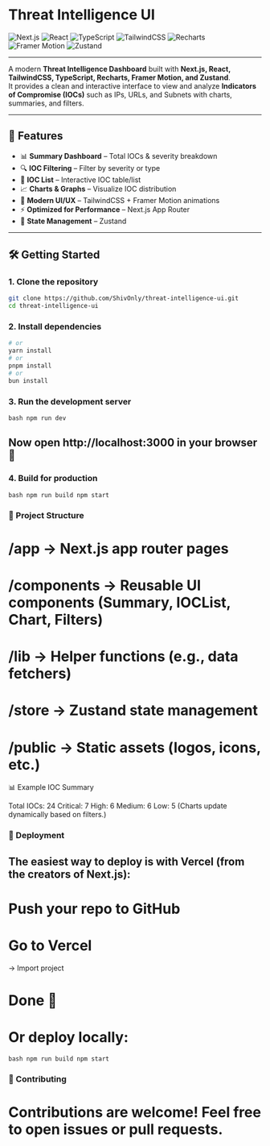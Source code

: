 # Threat Intelligence UI  

![Next.js](https://img.shields.io/badge/Next.js-000000?style=for-the-badge&logo=next.js&logoColor=white)
![React](https://img.shields.io/badge/React-20232A?style=for-the-badge&logo=react&logoColor=61DAFB)
![TypeScript](https://img.shields.io/badge/TypeScript-007ACC?style=for-the-badge&logo=typescript&logoColor=white)
![TailwindCSS](https://img.shields.io/badge/TailwindCSS-38B2AC?style=for-the-badge&logo=tailwind-css&logoColor=white)
![Recharts](https://img.shields.io/badge/Recharts-FF6384?style=for-the-badge&logo=recharts&logoColor=white)
![Framer Motion](https://img.shields.io/badge/FramerMotion-EF008F?style=for-the-badge&logo=framer&logoColor=white)
![Zustand](https://img.shields.io/badge/Zustand-44318D?style=for-the-badge&logo=react&logoColor=white)

---

A modern **Threat Intelligence Dashboard** built with **Next.js, React, TailwindCSS, TypeScript, Recharts, Framer Motion, and Zustand**.  
It provides a clean and interactive interface to view and analyze **Indicators of Compromise (IOCs)** such as IPs, URLs, and Subnets with charts, summaries, and filters.  

---

## 🚀 Features
- 📊 **Summary Dashboard** – Total IOCs & severity breakdown  
- 🔍 **IOC Filtering** – Filter by severity or type  
- 📑 **IOC List** – Interactive IOC table/list  
- 📈 **Charts & Graphs** – Visualize IOC distribution  
- 🎨 **Modern UI/UX** – TailwindCSS + Framer Motion animations  
- ⚡ **Optimized for Performance** – Next.js App Router  
- 🐻 **State Management** – Zustand  

---

## 🛠️ Getting Started  

### 1. Clone the repository  
```bash
git clone https://github.com/ShivOnly/threat-intelligence-ui.git
cd threat-intelligence-ui
```
### 2. Install dependencies
``` bash npm install
# or
yarn install
# or
pnpm install
# or
bun install
```
### 3. Run the development server
```bash npm run dev```


## Now open http://localhost:3000  in your browser 🚀

### 4. Build for production 
```bash npm run build npm start ```

### 📂 Project Structure
# /app              → Next.js app router pages
# /components       → Reusable UI components (Summary, IOCList, Chart, Filters)
# /lib              → Helper functions (e.g., data fetchers)
# /store            → Zustand state management
# /public           → Static assets (logos, icons, etc.)

📊 Example IOC Summary

Total IOCs: 24
Critical: 7
High: 6
Medium: 6
Low: 5
(Charts update dynamically based on filters.)

### 🚀 Deployment

## The easiest way to deploy is with Vercel (from the creators of Next.js):

# Push your repo to GitHub

# Go to Vercel
 → Import project
# Done 🎉
# Or deploy locally:

```bash npm run build npm start ```
### 🤝 Contributing

# Contributions are welcome! Feel free to open issues or pull requests.
